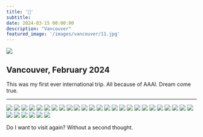 ```yaml
---
title: '🍁'
subtitle: 
date: 2024-03-15 00:00:00
description: "Vancouver"
featured_image: '/images/vancouver/11.jpg'
---
```


![](/images/vancouver/11.jpg)

## Vancouver, February 2024

This was my first ever international trip. All because of AAAI. Dream come true.

---

<div class = "gallery" data-columns = "3">
	<img src="/images/vancouver/1.jpg">
	<img src="/images/vancouver/2.jpg">
	<img src="/images/vancouver/3.jpg">
	<img src="/images/vancouver/36.jpg">
	<img src="/images/vancouver/4.jpg">	
	<img src="/images/vancouver/35.jpg">
	<img src="/images/vancouver/5.jpg">
	<img src="/images/vancouver/34.jpg">
	<img src="/images/vancouver/6.jpg">
	<img src="/images/vancouver/33.jpg">
	<img src="/images/vancouver/7.jpg">
	<img src="/images/vancouver/8.jpg">
	<img src="/images/vancouver/31.jpg">
	<img src="/images/vancouver/38.jpg">
	<img src="/images/vancouver/9.jpg">
	<img src="/images/vancouver/30.jpg">
	<img src="/images/vancouver/10.jpg">
	<img src="/images/vancouver/29.jpg">
	<img src="/images/vancouver/12.jpg">
	<img src="/images/vancouver/21.jpg">
	<img src="/images/vancouver/28.jpg">
	<img src="/images/vancouver/13.jpg">
	<img src="/images/vancouver/14.jpg">
	<img src="/images/vancouver/15.jpg">
	<img src="/images/vancouver/25.jpg">
	<img src="/images/vancouver/16.jpg">
	<img src="/images/vancouver/24.jpg">
	<img src="/images/vancouver/17.jpg">
	<img src="/images/vancouver/18.jpg">
	<img src="/images/vancouver/22.jpg">
	<img src="/images/vancouver/19.jpg">
</div>

Do I want to visit again? Without a second thought.